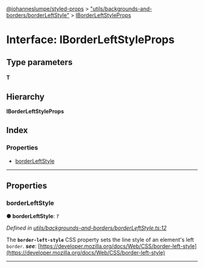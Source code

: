 [@johanneslumpe/styled-props](../README.md) > ["utils/backgrounds-and-borders/borderLeftStyle"](../modules/_utils_backgrounds_and_borders_borderleftstyle_.md) > [IBorderLeftStyleProps](../interfaces/_utils_backgrounds_and_borders_borderleftstyle_.iborderleftstyleprops.md)

# Interface: IBorderLeftStyleProps

## Type parameters
#### T 
## Hierarchy

**IBorderLeftStyleProps**

## Index

### Properties

* [borderLeftStyle](_utils_backgrounds_and_borders_borderleftstyle_.iborderleftstyleprops.md#borderleftstyle)

---

## Properties

<a id="borderleftstyle"></a>

###  borderLeftStyle

**● borderLeftStyle**: *`T`*

*Defined in [utils/backgrounds-and-borders/borderLeftStyle.ts:12](https://github.com/johanneslumpe/styled-props/blob/3abf398/src/utils/backgrounds-and-borders/borderLeftStyle.ts#L12)*

The **`border-left-style`** CSS property sets the line style of an element's left `border`.
*__see__*: [https://developer.mozilla.org/docs/Web/CSS/border-left-style](https://developer.mozilla.org/docs/Web/CSS/border-left-style)

___

